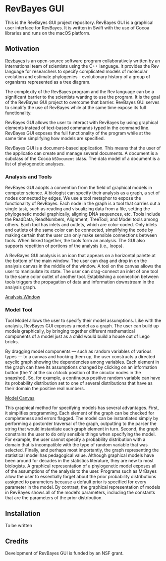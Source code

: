 #  RevBayes GUI


This is the RevBayes GUI project repository. RevBayes GUI is a graphical user interface for RevBayes. It is written in Swift with the use of Cocoa libraries and runs on the macOS platform.

## Motivation

[Revbayes](https://revbayes.github.io) is an open-source software program collaboratively written by an international team of scientists using the C++ language. It provides the Rev language for researchers to specify complicated models of molecular evolution and estimate phylogenies - evolutionary history of a group of organisms represented as a tree diagram.

The complexity of the RevBayes program and the Rev language can be a significant barrier to the scientists wanting to use the program. It is the goal of the RevBayes GUI project to overcome that barrier. RevBayes GUI serves to simplify the use of RevBayes while at the same time expose its full functionality.

RevBayes GUI allows the user to interact with RevBayes by using graphical elements instead of text-based commands typed in the command line. RevBayes GUI exposes the full functionality of the program while at the same time simplifying how models are specified.

RevBayes GUI is a document-based application. This means that the user of the applicatio can create and manage several documents. A document is a subclass of the Cocoa `NSDocument` class. The data model of a document is a list of phylogenetic analyses. 

### Analysis and Tools

RevBayes GUI adopts a convention from the field of graphical models in computer science. A biologist can specify their analysis as a graph, a set of nodes connected by edges. We use a tool metaphor to expose the functionality of RevBayes. Each node in the graph is a tool that carries out a single task, such as reading and visualizing data from a file, setting the phylogenetic model graphically, aligning DNA sequences, etc. Tools include the ReadData, ReadNumbers, Alignment, TreeTool, and Model tools among others. Each tool has inlets and outlets, which are color-coded. Only inlets and outlets of the same color can be connected, simplifying the code by making certain that the user can only make sensible connections between tools. When linked together, the tools form an analysis. The GUI also supports repetition of portions of the analysis (i.e., loops).

A RevBayes GUI analysis is an icon that appears on a horizontal palette at the bottom of the main window. The user can drag and drop in on the analysis canvas in the middle of the window. A tool on the canvas allows the user to manipulate its state. The user can drag-connect an inlet of one tool to the same color outlet of another tool. Establishing a connection between tools triggers the propagation of data and information downstream in the analysis graph.

[Analysis Window](/screenshots/analysis_window.png)

### Model Tool

Tool Model allows the user to specify their model assumptions. Like with the analysis, RevBayes GUI exposes a model as a graph. The user can build up models graphically, by bringing together different mathematical components of a model just as a child would build a house out of Lego bricks. 

By dragging model components — such as random variables of various types — to a canvas and hooking them up, the user constructs a directed acyclic graph showing the dependencies among variables. Each element in the graph can have its assumptions changed by clicking on an information button (the ‘i’ at the six o’clock position of the circular nodes in the snapshot). So, for example, a continuous positive random variable can have its probability distribution set to one of several distributions that have as their domain the positive real numbers. 

[Model Canvas](/screenshots/model_canvas.png)

This graphical method for specifying models has several advantages. First, it simplifies programming. Each element of the graph can be checked for completeness and errors flagged. The model can be instantiated simply by performing a postorder traversal of the graph, outputting to the parser the string that would instantiate each graph element in turn. Second, the graph constrains the user to do only sensible things when specifying the model. For example, the user cannot specify a probability distribution with a domain that is incompatible with the type of random variable that was selected. Finally, and perhaps most importantly, the graph representing the statistical model has pedagogical value. Although graphical models have been around for decades in the statistics literature, they are new to most biologists. A graphical representation of a phylogenetic model exposes all of the assumptions of the analysis to the user. Programs such as MrBayes allow the user to essentially forget about the prior probability distributions assigned to parameters because a default prior is specified for every parameter in the model. By contrast, the graphical representation of models in RevBayes shows all of the model’s parameters, including the constants that are the parameters of the prior distribution.


## Installation

To be written

## Credits

Development of RevBayes GUI is funded by an NSF grant.





